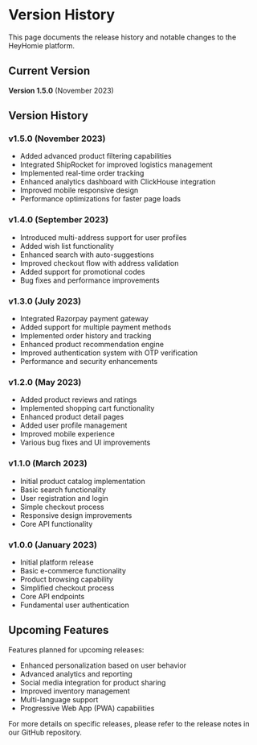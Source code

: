 # Version History

This page documents the release history and notable changes to the HeyHomie platform.

## Current Version

**Version 1.5.0** (November 2023)

## Version History

### v1.5.0 (November 2023)

- Added advanced product filtering capabilities
- Integrated ShipRocket for improved logistics management
- Implemented real-time order tracking
- Enhanced analytics dashboard with ClickHouse integration
- Improved mobile responsive design
- Performance optimizations for faster page loads

### v1.4.0 (September 2023)

- Introduced multi-address support for user profiles
- Added wish list functionality
- Enhanced search with auto-suggestions
- Improved checkout flow with address validation
- Added support for promotional codes
- Bug fixes and performance improvements

### v1.3.0 (July 2023)

- Integrated Razorpay payment gateway
- Added support for multiple payment methods
- Implemented order history and tracking
- Enhanced product recommendation engine
- Improved authentication system with OTP verification
- Performance and security enhancements

### v1.2.0 (May 2023)

- Added product reviews and ratings
- Implemented shopping cart functionality
- Enhanced product detail pages
- Added user profile management
- Improved mobile experience
- Various bug fixes and UI improvements

### v1.1.0 (March 2023)

- Initial product catalog implementation
- Basic search functionality
- User registration and login
- Simple checkout process
- Responsive design improvements
- Core API functionality

### v1.0.0 (January 2023)

- Initial platform release
- Basic e-commerce functionality
- Product browsing capability
- Simplified checkout process
- Core API endpoints
- Fundamental user authentication

## Upcoming Features

Features planned for upcoming releases:

- Enhanced personalization based on user behavior
- Advanced analytics and reporting
- Social media integration for product sharing
- Improved inventory management
- Multi-language support
- Progressive Web App (PWA) capabilities

For more details on specific releases, please refer to the release notes in our GitHub repository. 